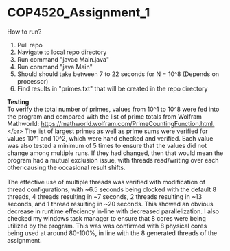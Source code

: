 # COP4520_Assignment_1

How to run?
1. Pull repo
2. Navigate to local repo directory
3. Run command "javac Main.java"
4. Run command "java Main"
5. Should should take between 7 to 22 seconds for N = 10^8 (Depends on processor)
6. Find results in "primes.txt" that will be created in the repo directory

<b>Testing</b>
</br>
To verify the total number of primes, values from 10^1 to 10^8 were fed into the program and compared with the list of prime totals from Wolfram Mathworld: https://mathworld.wolfram.com/PrimeCountingFunction.html.</br>
The list of largest primes as well as prime sums were verified for values 10^1 and 10^2, which were hand checked and verified.
Each value was also tested a minimum of 5 times to ensure that the values did not change among multiple runs. If they had changed, then that would mean the program had a mutual exclusion issue, with threads read/writing over each other causing the occasional result shifts.
</br></br>
The effective use of multiple threads was verified with modification of thread configurations, with ~6.5 seconds being clocked with the default 8 threads, 4 threads resulting in ~7 seconds, 2 threads resulting in ~13 seconds, and 1 thread resulting in ~20 seconds. This showed an obvious decrease in runtime effeciency in-line with decreased parallelization. I also checked my windows task manager to ensure that 8 cores were being utilized by the program. This was was confirmed with 8 physical cores being used at around 80-100%, in line with the 8 generated threads of the assignment.
